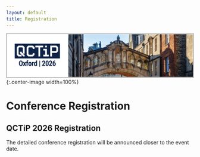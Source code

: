 ```yaml
---
layout: default
title: Registration
---
```


![Oxford Bridge of Sighs](assets/images/cover.png){:.center-image width=100%}

# Conference Registration


## QCTiP 2026 Registration

The detailed conference registration will be announced closer to the event date.

